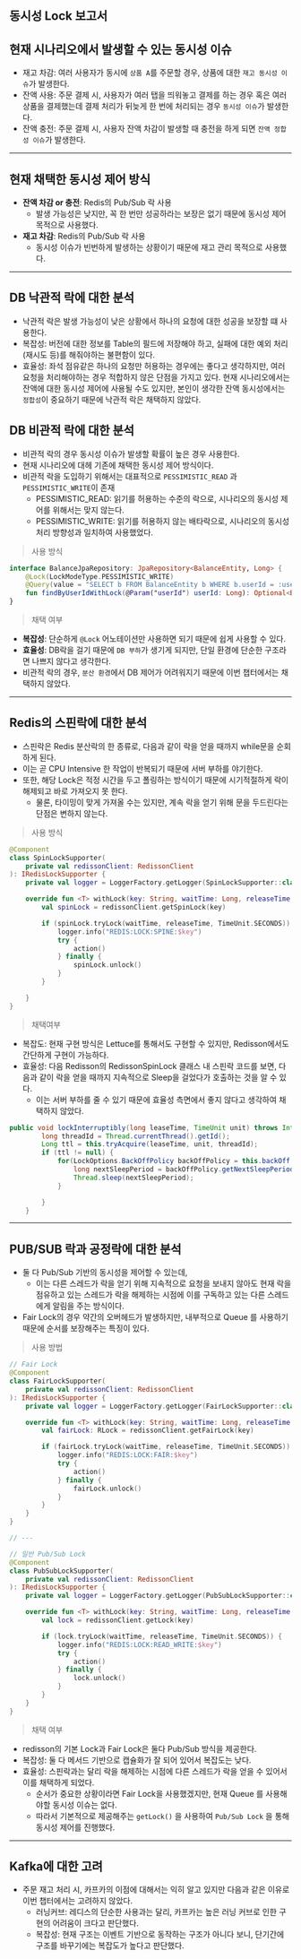 ## 동시성 Lock 보고서

## 현재 시나리오에서 발생할 수 있는 동시성 이슈

- 재고 차감: 여러 사용자가 동시에 `상품 A`를 주문할 경우, 상품에 대한 `재고 동시성 이슈`가 발생한다.
- 잔액 사용: 주문 결제 시, 사용자가 여러 탭을 띄워놓고 결제를 하는 경우 혹은 여러 상품을 결제했는데 결제 처리가 뒤늦게 한 번에 처리되는 경우 `동시성 이슈`가 발생한다.
- 잔액 충전: 주문 결제 시, 사용자 잔액 차감이 발생할 때 충전을 하게 되면 `잔액 정합성 이슈`가 발생한다.

---

## 현재 채택한 동시성 제어 방식
- **잔액 차감 or 충전**: Redis의 Pub/Sub 락 사용
  - 발생 가능성은 낮지만, 꼭 한 번만 성공하라는 보장은 없기 때문에 동시성 제어 목적으로 사용했다.
- **재고 차감**: Redis의 Pub/Sub 락 사용
  - 동시성 이슈가 빈번하게 발생하는 상황이기 때문에 재고 관리 목적으로 사용했다.

---

## DB 낙관적 락에 대한 분석
- 낙관적 락은 발생 가능성이 낮은 상황에서 하나의 요청에 대한 성공을 보장할 떄 사용한다.
- 복잡성: 버전에 대한 정보를 Table의 필드에 저장해야 하고, 실패에 대한 예외 처리(재시도 등)를 해줘야하는 불편함이 있다.
- 효율성: 좌석 점유같은 하나의 요청만 허용하는 경우에는 좋다고 생각하지만, 여러 요청을 처리해야하는 경우 적합하지 않은 단점을 가지고 있다. 현재 시나리오에서는 잔액에 대한 동시성 제어에 사용될 수도 있지만, 본인이 생각한 잔액 동시성에서는 `정합성`이 중요하기 때문에 낙관적 락은 채택하지 않았다.

## DB 비관적 락에 대한 분석

- 비관적 락의 경우 동시성 이슈가 발생할 확률이 높은 경우 사용한다.
- 현재 시나리오에 대헤 기존에 채택한 동시성 제어 방식이다.
- 비관적 락을 도입하기 위해서는 대표적으로 `PESSIMISTIC_READ` 과 `PESSIMISTIC_WRITE`이 존재
  - PESSIMISTIC_READ: 읽기를 허용하는 수준의 락으로, 시나리오의 동시성 제어를 위해서는 맞지 않는다.
  - PESSIMISTIC_WRITE: 읽기를 허용하지 않는 배타락으로, 시나리오의 동시성 처리 방향성과 일치하여 사용했었다.

> 사용 방식
```kotlin
interface BalanceJpaRepository: JpaRepository<BalanceEntity, Long> {
    @Lock(LockModeType.PESSIMISTIC_WRITE)
    @Query(value = "SELECT b FROM BalanceEntity b WHERE b.userId = :userId")
    fun findByUserIdWithLock(@Param("userId") userId: Long): Optional<BalanceEntity>
}
```

> 채택 여부
- **복잡성**: 단순하게 `@Lock` 어노테이션만 사용하면 되기 때문에 쉽게 사용할 수 있다.
- **효율성**: DB락을 걸기 때문에 `DB 부하`가 생기게 되지만, 단일 환경에 단순한 구조라면 나쁘지 않다고 생각한다. 
- 비관적 락의 경우, `분산 환경`에서 DB 제어가 어려워지기 때문에 이번 챕터에서는 채택하지 않았다.

---

## Redis의 스핀락에 대한 분석
- 스핀락은 Redis 분산락의 한 종류로, 다음과 같이 락을 얻을 때까지 while문을 순회하게 된다.
- 이는 곧 CPU Intensive 한 작업이 반복되기 때문에 서버 부하를 야기한다.
- 또한, 해당 Lock은 적정 시간을 두고 폴링하는 방식이기 때문에 시기적절하게 락이 해제되고 바로 가져오지 못 한다.
  - 물론, 타이밍이 맞게 가져올 수는 있지만, 계속 락을 얻기 위해 문을 두드린다는 단점은 변하지 않는다.

> 사용 방식
```kotlin
@Component
class SpinLockSupporter(
    private val redissonClient: RedissonClient
): IRedisLockSupporter {
    private val logger = LoggerFactory.getLogger(SpinLockSupporter::class.java);

    override fun <T> withLock(key: String, waitTime: Long, releaseTime: Long, action: () -> T) {
        val spinLock = redissonClient.getSpinLock(key)

        if (spinLock.tryLock(waitTime, releaseTime, TimeUnit.SECONDS)) {
            logger.info("REDIS:LOCK:SPINE:$key")
            try {
                action()
            } finally {
                spinLock.unlock()
            }
        }

    }
}
```
> 채택여부
- 복잡도: 현재 구현 방식은 Lettuce를 통해서도 구현할 수 있지만, Redisson에서도 간단하게 구현이 가능하다.
- 효율성: 다음 Redisson의 RedissonSpinLock 클래스 내 스핀락 코드를 보면, 다음과 같이 락을 얻을 때까지 지속적으로 Sleep을 걸었다가 호출하는 것을 알 수 있다.
  - 이는 서버 부하를 줄 수 있기 때문에 효율성 측면에서 좋지 않다고 생각하여 채택하지 않았다.
```java
public void lockInterruptibly(long leaseTime, TimeUnit unit) throws InterruptedException {
        long threadId = Thread.currentThread().getId();
        Long ttl = this.tryAcquire(leaseTime, unit, threadId);
        if (ttl != null) {
            for(LockOptions.BackOffPolicy backOffPolicy = this.backOff.create(); ttl != null; ttl = this.tryAcquire(leaseTime, unit, threadId)) {
                long nextSleepPeriod = backOffPolicy.getNextSleepPeriod();
                Thread.sleep(nextSleepPeriod);
            }

        }
    }
```

---

## PUB/SUB 락과 공정락에 대한 분석
- 둘 다 Pub/Sub 기반의 동시성을 제어할 수 있는데,
  - 이는 다른 스레드가 락을 얻기 위해 지속적으로 요청을 보내지 않아도 현재 락을 점유하고 있는 스레드가 락을 해제하는 시점에 이를 구독하고 있는 다른 스레드에게 알림을 주는 방식이다.   
- Fair Lock의 경우 약간의 오버헤드가 발생하지만, 내부적으로 Queue 를 사용하기 때문에 순서를 보장해주는 특징이 있다.

> 사용 방법
```kotlin
// Fair Lock
@Component
class FairLockSupporter(
    private val redissonClient: RedissonClient
): IRedisLockSupporter {
    private val logger = LoggerFactory.getLogger(FairLockSupporter::class.java);

    override fun <T> withLock(key: String, waitTime: Long, releaseTime: Long, action: () -> T) {
        val fairLock: RLock = redissonClient.getFairLock(key)

        if (fairLock.tryLock(waitTime, releaseTime, TimeUnit.SECONDS)) {
            logger.info("REDIS:LOCK:FAIR:$key")
            try {
                action()
            } finally {
                fairLock.unlock()
            }
        }
    }
}

// ---

// 일반 Pub/Sub Lock
@Component
class PubSubLockSupporter(
    private val redissonClient: RedissonClient
): IRedisLockSupporter {
    private val logger = LoggerFactory.getLogger(PubSubLockSupporter::class.java);

    override fun <T> withLock(key: String, waitTime: Long, releaseTime: Long, action: () -> T) {
        val lock = redissonClient.getLock(key)

        if (lock.tryLock(waitTime, releaseTime, TimeUnit.SECONDS)) {
            logger.info("REDIS:LOCK:READ_WRITE:$key")
            try {
                action()
            } finally {
                lock.unlock()
            }
        }
    }
}
```

> 채택 여부
- redisson의 기본 Lock과 Fair Lock은 둘다 Pub/Sub 방식을 제공한다.
- 복잡성: 둘 다 메서드 기반으로 캡슐화가 잘 되어 있어서 복잡도는 낮다.
- 효율성: 스핀락과는 달리 락을 해제하는 시점에 다른 스레드가 락을 얻을 수 있어서 이를 채택하게 되었다.
  - 순서가 중요한 상황이라면 Fair Lock을 사용했겠지만, 현재 Queue 를 사용해야할 동시성 이슈는 없다.
  - 따라서 기본적으로 제공해주는 `getLock()` 을 사용하여 `Pub/Sub Lock` 을 통해 동시성 제어를 진행했다. 

--- 

## Kafka에 대한 고려
- 주문 재고 처리 시, 카프카의 이점에 대해서는 익히 알고 있지만 다음과 같은 이유로 이번 챕터에서는 고려하지 않았다.
  - 러닝커브: 레디스의 단순한 사용과는 달리, 카프카는 높은 러닝 커브로 인한 구현의 어려움이 크다고 판단했다.
  - 복잡성: 현재 구조는 이벤트 기반으로 동작하는 구조가 아니다 보니, 단기간에 구조를 바꾸기에는 복잡도가 높다고 판단했다.
